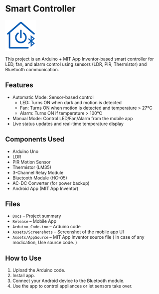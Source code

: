 # Smart Controller
<img src="https://raw.githubusercontent.com/ajeyverma/smartcontroller/main/Assets/AppSource/app_logo.png" alt="Smart Home Logo" width="100"/> 


This project is an Arduino + MIT App Inventor-based smart controller for LED, fan, and alarm control using sensors (LDR, PIR, Thermistor) and Bluetooth communication.

## Features
- Automatic Mode: Sensor-based control
  - LED: Turns ON when dark and motion is detected
  - Fan: Turns ON when motion is detected and temperature > 27°C
  - Alarm: Turns ON if temperature > 100°C
- Manual Mode: Control LED/Fan/Alarm from the mobile app
- Live status updates and real-time temperature display

## Components Used
- Arduino Uno
- LDR
- PIR Motion Sensor
- Thermistor (LM35)
- 3-Channel Relay Module
- Bluetooth Module (HC-05)
- AC-DC Converter (for power backup)
- <a href="https://github.com/ajeyverma/smartcontroller/tree/main/Releases" style="text-decoration: none;">Android App (MIT App Inventor) <a/>

## Files
- <a href="/Docs" style="text-decoration: none;">`Docs`<a/> – Project summary
- <a href="/Releases" style="text-decoration: none;">`Release`<a/> – Mobile App
- <a href="/ARDUINO_CODE.ino" style="text-decoration: none;">`Arduino_Code.ino`<a/> – Arduino code
- <a href="/Assets/Screenshots" style="text-decoration: none;">`Assets/Screenshots`<a/> – Screenshot of the mobile app UI
- <a href="/Assets/AppSource" style="text-decoration: none;">`Assets/AppSource`<a/> – MIT App Inventor source file 
   ( In case of any modication, Use source code. )

## How to Use
1. Upload the Arduino code.
2. Install app.
3. Connect your Android device to the Bluetooth module.
4. Use the app to control appliances or let sensors take over.




